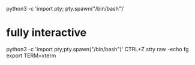python3 -c 'import pty; pty.spawn("/bin/bash")'

# fully interactive
python3 -c 'import pty;pty.spawn("/bin/bash")'
CTRL+Z
stty raw -echo
fg
export TERM=xterm